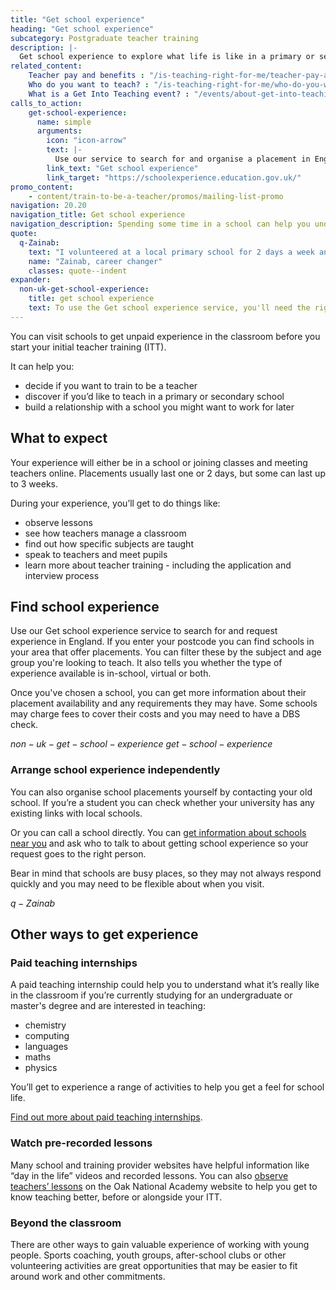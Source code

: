 ```yaml
---
title: "Get school experience"
heading: "Get school experience"
subcategory: Postgraduate teacher training
description: |-
  Get school experience to explore what life is like in a primary or secondary classroom and find out if teaching is right for you.
related_content:
    Teacher pay and benefits : "/is-teaching-right-for-me/teacher-pay-and-benefits"
    Who do you want to teach? : "/is-teaching-right-for-me/who-do-you-want-to-teach"
    What is a Get Into Teaching event? : "/events/about-get-into-teaching-events"
calls_to_action:
    get-school-experience:
      name: simple
      arguments:
        icon: "icon-arrow"
        text: |-
          Use our service to search for and organise a placement in England.
        link_text: "Get school experience"
        link_target: "https://schoolexperience.education.gov.uk/"
promo_content:
    - content/train-to-be-a-teacher/promos/mailing-list-promo
navigation: 20.20
navigation_title: Get school experience
navigation_description: Spending some time in a school can help you understand if teaching is right for you and give you experience to talk about in your application.
quote:
  q-Zainab:
    text: "I volunteered at a local primary school for 2 days a week and from the moment I walked into my first class, it felt very natural to be interacting with children."
    name: "Zainab, career changer"
    classes: quote--indent
expander:
  non-uk-get-school-experience:
    title: get school experience
    text: To use the Get school experience service, you'll need the right to work in the UK. This may be difficult if you have not started your training yet. However, you do not need classroom experience to train to teach in England.  
---
```


You can visit schools to get unpaid experience in the classroom before you start your initial teacher training (ITT).

It can help you:

- decide if you want to train to be a teacher
- discover if you’d like to teach in a primary or secondary school
- build a relationship with a school you might want to work for later

## What to expect

Your experience will either be in a school or joining classes and meeting teachers online. Placements usually last one or 2 days, but some can last up to 3 weeks.

During your experience, you’ll get to do things like:

- observe lessons
- see how teachers manage a classroom
- find out how specific subjects are taught
- speak to teachers and meet pupils
- learn more about teacher training - including the application and interview process

## Find school experience

Use our Get school experience service to search for and request experience in England. If you enter your postcode you can find schools in your area that offer placements. You can filter these by the subject and age group you're looking to teach. It also tells you whether the type of experience available is in-school, virtual or both.

Once you've chosen a school, you can get more information about their placement availability and any requirements they may have. Some schools may charge fees to cover their costs and you may need to have a DBS check. 

$non-uk-get-school-experience$
$get-school-experience$

### Arrange school experience independently

You can also organise school placements yourself by contacting your old school. If you’re a student you can check whether your university has any existing links with local schools. 

Or you can call a school directly. You can [get information about schools near you](https://get-information-schools.service.gov.uk/) and ask who to talk to about getting school experience so your request goes to the right person. 

Bear in mind that schools are busy places, so they may not always respond quickly and you may need to be flexible about when you visit. 

$q-Zainab$

## Other ways to get experience 

### Paid teaching internships

A paid teaching internship could help you to understand what it’s really like in the classroom if you’re currently studying for an undergraduate or master's degree and are interested in teaching:

- chemistry
- computing
- languages
- maths
- physics

You’ll get to experience a range of activities to help you get a feel for school life.

[Find out more about paid teaching internships](/train-to-be-a-teacher/teaching-internships).

### Watch pre-recorded lessons

Many school and training provider websites have helpful information like “day in the life” videos and recorded lessons. You can also [observe teachers’ lessons](https://teachers.thenational.academy/lessons-for-itt) on the Oak National Academy website to help you get to know teaching better, before or alongside your ITT.

### Beyond the classroom

There are other ways to gain valuable experience of working with young people. Sports coaching, youth groups, after-school clubs or other volunteering activities are great opportunities that may be easier to fit around work and other commitments. 


